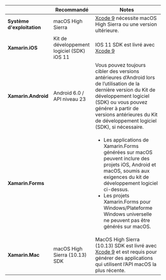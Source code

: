 ||Recommandé|Notes|
|---|---|---|
|**Système d'exploitation**|macOS High Sierra|[Xcode 9](https://developer.apple.com/library/archive/releasenotes/DeveloperTools/RN-Xcode/Chapters/Introduction.html#//apple_ref/doc/uid/TP40001051-CH1-SW876) nécessite macOS High Sierra ou une version ultérieure.|
|**Xamarin.iOS**|Kit de développement logiciel (SDK) iOS 11|IOS 11 SDK est livré avec [Xcode 9](https://developer.apple.com/library/archive/releasenotes/DeveloperTools/RN-Xcode/Chapters/Introduction.html#//apple_ref/doc/uid/TP40001051-CH1-SW876)|
|**Xamarin.Android**|Android 6.0 / API niveau 23|Vous pouvez toujours cibler des versions antérieures d’Android lors de l’utilisation de la dernière version du Kit de développement logiciel (SDK) ou vous pouvez générer à partir de versions antérieures du Kit de développement logiciel (SDK), si nécessaire.|
|**Xamarin.Forms**||<ul><li>Les applications de Xamarin.Forms générées sur macOS peuvent inclure des projets iOS, Android et macOS, soumis aux exigences du kit de développement logiciel ci-dessus.</li><li>Les projets Xamarin.Forms pour Windows/Plateforme Windows universelle ne peuvent pas être générés sur macOS.</li></ul>|
|**Xamarin.Mac**|macOS High Sierra (10.13) SDK|MacOS High Sierra (10.13) SDK est livré avec [Xcode 9](https://developer.apple.com/library/archive/releasenotes/DeveloperTools/RN-Xcode/Chapters/Introduction.html#//apple_ref/doc/uid/TP40001051-CH1-SW876) et est requis pour générer des applications qui utilisent l’API macOS la plus récente.|
